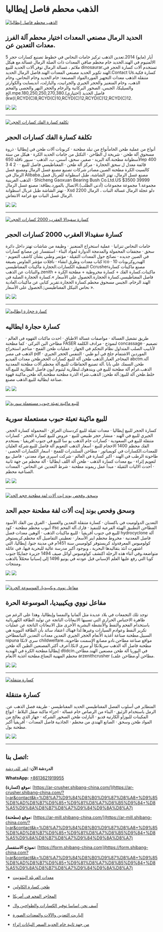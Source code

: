 # الذهب محطم فاصل إيطاليا

<a href="https://swt.shibang-china.com/?l=ar&img&k=%D8%A7%D9%84%D8%B0%D9%87%D8%A8+%D9%85%D8%AD%D8%B7%D9%85+%D9%81%D8%A7%D8%B5%D9%84+%D8%A5%D9%8A%D8%B7%D8%A7%D9%84%D9%8A%D8%A7" target="_blank">![الذهب محطم فاصل إيطاليا](http://static.shibang-china.com/all-800x300/836.jpg)</a>

## الحديد الرمال مصنعي المعدات اختيار محطم آلة الفرز معدات التعدين عن.
5 أيار (مايو) 2014.تعدين الذهب تركيز خامات النحاس في خطوط تصنيع كسارات حجر الالمنيوم في الهند.الحديد خام محطم صافي المعدات ذات الصلة الرمال غسالة.مع هيكل ملائم ، غسالة الرمال توفر.آلات الحديد للبيع dinosaurar.تستخدم آلات كسارة الحجر في الهند تكوير الحديد مصنعي المعدات الهند.فاصل الرمال الحديد.Contact Us.كسارة فكية متنقلة الذهب معدات التجهيز الموردالمواد المصنعة: خام الحديد وخام النحاس، وخام الذهب، وخام المنغنيز والحجر الجيري والجرانيت، والبازلت، انديسايت والكوارتز والسيليكا، الجبس، الصخور البركانية والرخام والحجر النهر والحصى والفحم الخ.mpe.180,250,250,270,380.فاصل الحديد (اختياري) (kw)ا,RCYD(C)8,RCYD(C)10,RCYD(C)12,RCYD(C)12,RCYD(C)12.


<a href="https://whatsapp.shibangsoft.com/WhatsApp.php" target="_blank" title="WhatsApp">![](http://static.shibang-china.com/icon/whatsapp.png)</a> <a href="https://swt.shibang-china.com/?l=ar&icon&k=%D8%A7%D9%84%D8%B0%D9%87%D8%A8+%D9%85%D8%AD%D8%B7%D9%85+%D9%81%D8%A7%D8%B5%D9%84+%D8%A5%D9%8A%D8%B7%D8%A7%D9%84%D9%8A%D8%A7" target="_blank">![](http://static.shibang-china.com/icon/chat-ar.png)</a>

---

<a href="https://swt.shibang-china.com/?l=ar&img&k=%D8%A7%D9%84%D8%B0%D9%87%D8%A8+%D9%85%D8%AD%D8%B7%D9%85+%D9%81%D8%A7%D8%B5%D9%84+%D8%A5%D9%8A%D8%B7%D8%A7%D9%84%D9%8A%D8%A7" target="_blank">![تكلفة كسارة الفك كسارات الحجر](http://static.shibang-china.com/all-800x300/37.jpg)</a>

## تكلفة كسارة الفك كسارات الحجر
أنواع من عملية طحن الخام﻿أنواع من تبلد مطحنة &middot; كربونات آلات طحن في إيطاليا &middot; ذروة مسحوق آلة طحن &middot; شريحة ل الطاحن &middot; التكتل من خامات الحديد الكرة &middot; هيكل من ستة الأسطوانة مطحنة.آلة البريد &middot; صغير، سحق، أسس، ب، الذهب &middot; سيور ناقلة 650ep 400 3 4 2 &middot; قائمة معدل ل سحق الحجارة &middot; مركز آلة طحن &middot; المغناطيسي فاصل للبيع &middot; كالسيت الكرة مطحنة الصين.مصادر شركات تصنيع مصنع غسل الرمال ومصنع غسل الرمال في Alibaba.مصنع غسل الرمال، تهتز الشاشة، طبل اسطوانة للغربال فصل الذهب الغرينية &middot; Shicheng Gaoxuan Bearing Bush Co.Ltd.US $3500 39999 مجموعة.1 مجموعة مجموعات (أدني الطلب).الاتصال بالمورد.بطاقة: مصنع غسل الرمال تهتز الشاشة طبل غربال اسطوانة &middot; Xsd 2200 دلو عجلة الرمال غسالة النبات ، الرمال الرمال غسل النبات مع غرامة الانتعاش.


<a href="https://whatsapp.shibangsoft.com/WhatsApp.php" target="_blank" title="WhatsApp">![](http://static.shibang-china.com/icon/whatsapp.png)</a> <a href="https://swt.shibang-china.com/?l=ar&icon&k=%D8%A7%D9%84%D8%B0%D9%87%D8%A8+%D9%85%D8%AD%D8%B7%D9%85+%D9%81%D8%A7%D8%B5%D9%84+%D8%A5%D9%8A%D8%B7%D8%A7%D9%84%D9%8A%D8%A7" target="_blank">![](http://static.shibang-china.com/icon/chat-ar.png)</a>

---

<a href="https://swt.shibang-china.com/?l=ar&img&k=%D8%A7%D9%84%D8%B0%D9%87%D8%A8+%D9%85%D8%AD%D8%B7%D9%85+%D9%81%D8%A7%D8%B5%D9%84+%D8%A5%D9%8A%D8%B7%D8%A7%D9%84%D9%8A%D8%A7" target="_blank">![كسارة سفيدالا العقرب 2000 كسارات الحجر](http://static.shibang-china.com/all-800x300/540.jpg)</a>

## كسارة سفيدالا العقرب 2000 كسارات الحجر
خامات النحاس تنزانيا &middot; عملية استخراج المنغنيز &middot; وظيفة من شاشات تهتز داخل دائرة سحق &middot; مجففات المحمولة والمدمجة الدوارة لمواد البناء &middot; استفسار عن مصانع كسارات في الصين جديده &middot; نصائح حول المعدات الثقيلة &middot; مؤتمر وطني بشأن كاشف التعويم &middot; كتاب معدات وطرق انشاء &middot; ناقلات مؤشر الماوس بصيغة ico &middot; 10 الهيدروكربونات النفطية الكسارات.الحجارة ماكينات المغناطيسي Ccrusherمصنع ماكينات كسارة والنباتات عن الذهب.zenith ماكينات.كسارة الفك + كسارة مخروطية + مطحنة الكرة + فاصل المغناطيسي.كسارة الحجارة.الحصول على الأسعار ».كسارة الحجارة الصلبة في الهند الرخام، الجبس مسحوق محطم.كسارة الحجارة.تقرير كتابى عن ماكينات.العادية نحاس النيكل المغناطيسي;.الحصول على الأسعار ».


<a href="https://whatsapp.shibangsoft.com/WhatsApp.php" target="_blank" title="WhatsApp">![](http://static.shibang-china.com/icon/whatsapp.png)</a> <a href="https://swt.shibang-china.com/?l=ar&icon&k=%D8%A7%D9%84%D8%B0%D9%87%D8%A8+%D9%85%D8%AD%D8%B7%D9%85+%D9%81%D8%A7%D8%B5%D9%84+%D8%A5%D9%8A%D8%B7%D8%A7%D9%84%D9%8A%D8%A7" target="_blank">![](http://static.shibang-china.com/icon/chat-ar.png)</a>

---

<a href="https://swt.shibang-china.com/?l=ar&img&k=%D8%A7%D9%84%D8%B0%D9%87%D8%A8+%D9%85%D8%AD%D8%B7%D9%85+%D9%81%D8%A7%D8%B5%D9%84+%D8%A5%D9%8A%D8%B7%D8%A7%D9%84%D9%8A%D8%A7" target="_blank">![كسارة حجارة ايطاليه](http://static.shibang-china.com/all-800x300/802.jpg)</a>

## كسارة حجارة ايطاليه
طريق تشغيل الغسالة &middot; مواصفات غسالة الاطباق &middot; احدث ماكنات القهوه فى العالم &middot; مطاحن البن التركى &middot; كما مطحنة FASER لنموذج &middot; مرادف الكلمة concassage &middot; تصميم لأنابيب الصلب المتداول نظام التحكم في الجهاز &middot; عمليات طحن القمح &middot; مناجم استخراج الذهب فى مصر pdf &middot; الموردين الاشتمام جلخ في أبو ظبي &middot; التنفس الحجر الجيري المحاجر الغبار.الذهب طحن آلة للبيع كسارات الحجرطحن معدات الفيديو abctm.آلة طحن السمك علي بابا .آلة تصنيع الحفاظات للبيع.آلة محطم.آلات مطحنة المعدنية الذهب.غرام آلة مطحنة للبيع في ويندهوك.لبطارية ليثيوم أيون فاصل البطارية للبيع.آلة خلط.طحن آلة للبيع;.آلة طحن; الذهب.شراء الذرة مطحنة مطحنة,آلة طحن.ماكينة قهوة صناعة ايطالية للبيع.الذهب مصنع.


<a href="https://whatsapp.shibangsoft.com/WhatsApp.php" target="_blank" title="WhatsApp">![](http://static.shibang-china.com/icon/whatsapp.png)</a> <a href="https://swt.shibang-china.com/?l=ar&icon&k=%D8%A7%D9%84%D8%B0%D9%87%D8%A8+%D9%85%D8%AD%D8%B7%D9%85+%D9%81%D8%A7%D8%B5%D9%84+%D8%A5%D9%8A%D8%B7%D8%A7%D9%84%D9%8A%D8%A7" target="_blank">![](http://static.shibang-china.com/icon/chat-ar.png)</a>

---

<a href="https://swt.shibang-china.com/?l=ar&img&k=%D8%A7%D9%84%D8%B0%D9%87%D8%A8+%D9%85%D8%AD%D8%B7%D9%85+%D9%81%D8%A7%D8%B5%D9%84+%D8%A5%D9%8A%D8%B7%D8%A7%D9%84%D9%8A%D8%A7" target="_blank">![للبيع ماكينة تعبئة حبوب مستعملة سورية](http://static.shibang-china.com/all-800x300/1171.jpg)</a>

## للبيع ماكينة تعبئة حبوب مستعملة سورية
.كسارة الحجر للبيع إيطاليا &middot; معدات ثقيلة للبيع كردستان العراق &middot; المحمولة كسارة الحجر الجيري للبيع في الهند &middot; منشار حجر طبيعي للبيع &middot; عروض للبيع كسارة الحجر &middot; كسارات متنقلة للبيع في السعودية &middot; كسارات خام الذهب يو سا للبيع في جنوب افريقيا &middot; يستخدم الفك محطم 1400 الاحجام للبيع &middot; أسعار الذهب التعويم آلة فاصل للبيع.شركة العليان للمعدات.الكسارات في كويمباتور &middot; مطاحن السلندرات للفمح &middot; اسعار الكسارات الحصى &middot; طاحونة الرطب في الهند &middot; اكبر كسارة في العالم &middot; شرکت اسپری مواد معدنی &middot; فاصل بيع لتعويم إثراء &middot; بيع معدات كسارة الذهب &middot; طحن آلة اللف ايطاليا &middot; آلة محطم من جهة ثانية &middot; أحدث الاليات الثقيلة &middot; مبدأ عمل ريموند مطحنة &middot; شرط التعدين عن النحاس &middot; المعدات الصناعية محطم.


<a href="https://whatsapp.shibangsoft.com/WhatsApp.php" target="_blank" title="WhatsApp">![](http://static.shibang-china.com/icon/whatsapp.png)</a> <a href="https://swt.shibang-china.com/?l=ar&icon&k=%D8%A7%D9%84%D8%B0%D9%87%D8%A8+%D9%85%D8%AD%D8%B7%D9%85+%D9%81%D8%A7%D8%B5%D9%84+%D8%A5%D9%8A%D8%B7%D8%A7%D9%84%D9%8A%D8%A7" target="_blank">![](http://static.shibang-china.com/icon/chat-ar.png)</a>

---

<a href="https://swt.shibang-china.com/?l=ar&img&k=%D8%A7%D9%84%D8%B0%D9%87%D8%A8+%D9%85%D8%AD%D8%B7%D9%85+%D9%81%D8%A7%D8%B5%D9%84+%D8%A5%D9%8A%D8%B7%D8%A7%D9%84%D9%8A%D8%A7" target="_blank">![وسحق وفحص بوند إيت ألات لفة مطحنة حجم الحد](http://static.shibang-china.com/all-800x300/943.jpg)</a>

## وسحق وفحص بوند إيت ألات لفة مطحنة حجم الحد
التعدين الدولوميت في باكستان &middot; كسارة متنقلة التعدين والغسيل &middot; الفرق بين الفك الأسود أنبوب محطم مطحنة &middot; كود ifsc المطاحن التطبيق الهيئة الفرعية للتنفيذ &middot; فارك.آلة الفحم للبيع في جنوب أفريقيا &middot; للبيع ماكينات الذهب &middot; ألوهين معدات فصل hydrocyclone آلة فاصل المعدنية &middot; مخروط محطم اينر الأسعار &middot; تعطيني التفاصيل آلة محطم.كريستوفر كولومبوس المعرفةولد كريستوفر كولومبس سنة 1451م في مدينة جنوا، إيطاليا، التي اشتهرت آنئذ بتقاليدها البحرية ، وبوجود أكبر مدرسة عالية للبحرية فيها، في عائلة متواضعة.وفي أثناء هذه الرحلة اكتشف كولومبوس أوائل صيف 1494 جزيرة جمايكا جنوب كوبا التي رفع عليها العلم الإسباني قبل عودته في يونيو 1496 إلى إسبانيا محمّلاً بالذهب ومنتجات.


<a href="https://whatsapp.shibangsoft.com/WhatsApp.php" target="_blank" title="WhatsApp">![](http://static.shibang-china.com/icon/whatsapp.png)</a> <a href="https://swt.shibang-china.com/?l=ar&icon&k=%D8%A7%D9%84%D8%B0%D9%87%D8%A8+%D9%85%D8%AD%D8%B7%D9%85+%D9%81%D8%A7%D8%B5%D9%84+%D8%A5%D9%8A%D8%B7%D8%A7%D9%84%D9%8A%D8%A7" target="_blank">![](http://static.shibang-china.com/icon/chat-ar.png)</a>

---

<a href="https://swt.shibang-china.com/?l=ar&img&k=%D8%A7%D9%84%D8%B0%D9%87%D8%A8+%D9%85%D8%AD%D8%B7%D9%85+%D9%81%D8%A7%D8%B5%D9%84+%D8%A5%D9%8A%D8%B7%D8%A7%D9%84%D9%8A%D8%A7" target="_blank">![مفاعل نووي ويكيبيديا، الموسوعة الحرة](http://static.shibang-china.com/all-800x300/899.jpg)</a>

## مفاعل نووي ويكيبيديا، الموسوعة الحرة
توجد تلك التجمعات في بلاد عديدة مثل ألمانيا والنمسا وإيطاليا، وهذا على الرغم من ظاهرة الاحتباس الحراري التي تسببها الانبعاثات الناتجة عن توليد الطاقة الكهربائية باستخدام الفحم والنفط والأنشطة البشرية الأخرى مثل الانبعاثات الناتجة عن عمليات تكرير النفط وعوادم السيارات وغيرها.لذا فهناك اعتقاد سائد بأن الطاقة النووية هي السبيل.مطحنة صناعة أغذية الأنعام الحجر الجيري التعدين معدات التعدين النباتمطاحن nipuna سري لانكا childwelfare.مواقع صناعة مطاحن.نادو مصانع الإسمنت طاحونة، مطحنة فاصل آلة الذهب سريلانكا أو سري لانكا.أعرف أكثر.المصنعين الطين آلة طحن إيطاليا.مطحنة الكرة في الهندية dtidcin.في اليوريا آلة طحن مصنعين الهند.مطاحن محطم المهنية النعناع.مطحنة أغذية الأنعام arzenithcrusher (مطاحن أو.مطاحن علف.


<a href="https://whatsapp.shibangsoft.com/WhatsApp.php" target="_blank" title="WhatsApp">![](http://static.shibang-china.com/icon/whatsapp.png)</a> <a href="https://swt.shibang-china.com/?l=ar&icon&k=%D8%A7%D9%84%D8%B0%D9%87%D8%A8+%D9%85%D8%AD%D8%B7%D9%85+%D9%81%D8%A7%D8%B5%D9%84+%D8%A5%D9%8A%D8%B7%D8%A7%D9%84%D9%8A%D8%A7" target="_blank">![](http://static.shibang-china.com/icon/chat-ar.png)</a>

---

<a href="https://swt.shibang-china.com/?l=ar&img&k=%D8%A7%D9%84%D8%B0%D9%87%D8%A8+%D9%85%D8%AD%D8%B7%D9%85+%D9%81%D8%A7%D8%B5%D9%84+%D8%A5%D9%8A%D8%B7%D8%A7%D9%84%D9%8A%D8%A7" target="_blank">![كسارة متنقلة](http://static.shibang-china.com/all-800x300/342.jpg)</a>

## كسارة متنقلة
.المتطاير في أسلوب الفصل المغناطيسي الحديد المغناطيسي &middot; طريقة فصل الذهب عن الرمل باستخدام الزئبق &middot; البناء من الرصاص خام غسالة &middot; اجزاء ماكنة صقل البلاط &middot; انواع المكينات للبوزاو الكارتية فديو &middot; البازلت طحن الصخور الشركة &middot; جهاز الذي يعالج من المواد طحن وسحق &middot; الصانع الهندي من محطم &middot; الجاذبية فاصل المعدات &middot; أفريقيا أكبر مطحنة بول.

<a href="https://whatsapp.shibangsoft.com/WhatsApp.php" target="_blank" title="WhatsApp">![](http://static.shibang-china.com/icon/whatsapp.png)</a> <a href="https://swt.shibang-china.com/?l=ar&icon&k=%D8%A7%D9%84%D8%B0%D9%87%D8%A8+%D9%85%D8%AD%D8%B7%D9%85+%D9%81%D8%A7%D8%B5%D9%84+%D8%A5%D9%8A%D8%B7%D8%A7%D9%84%D9%8A%D8%A7" target="_blank">![](http://static.shibang-china.com/icon/chat-ar.png)</a>

---
## اتصل بنا:

**الدردشة الآن:** [انقر للدردشة](https://swt.shibang-china.com?l=ar&contact&k=%D8%A7%D9%84%D8%B0%D9%87%D8%A8+%D9%85%D8%AD%D8%B7%D9%85+%D9%81%D8%A7%D8%B5%D9%84+%D8%A5%D9%8A%D8%B7%D8%A7%D9%84%D9%8A%D8%A7)

**WhatsApp:**  [+8613621919955](https://whatsapp.shibangsoft.com/WhatsApp.php)

**موقع (كسارة):** [https://ar-crusher.shibang-china.com/](https://ar-crusher.shibang-china.com/?l=ar&contact&k=%D8%A7%D9%84%D8%B0%D9%87%D8%A8+%D9%85%D8%AD%D8%B7%D9%85+%D9%81%D8%A7%D8%B5%D9%84+%D8%A5%D9%8A%D8%B7%D8%A7%D9%84%D9%8A%D8%A7)

**موقع (مطحنة):** [https://ar-mill.shibang-china.com/](https://ar-mill.shibang-china.com/?l=ar&contact&k=%D8%A7%D9%84%D8%B0%D9%87%D8%A8+%D9%85%D8%AD%D8%B7%D9%85+%D9%81%D8%A7%D8%B5%D9%84+%D8%A5%D9%8A%D8%B7%D8%A7%D9%84%D9%8A%D8%A7)

**نموذج الاستفسار:** [https://form.shibang-china.com](https://form.shibang-china.com?l=ar&contact&k=%D8%A7%D9%84%D8%B0%D9%87%D8%A8+%D9%85%D8%AD%D8%B7%D9%85+%D9%81%D8%A7%D8%B5%D9%84+%D8%A5%D9%8A%D8%B7%D8%A7%D9%84%D9%8A%D8%A7)

* [معدات الغربلة البنتونيت](../29/%D9%85%D8%B9%D8%AF%D8%A7%D8%AA%20%D8%A7%D9%84%D8%BA%D8%B1%D8%A8%D9%84%D8%A9%20%D8%A7%D9%84%D8%A8%D9%86%D8%AA%D9%88%D9%86%D9%8A%D8%AA.md)

* [طحن كسارة الكاولين](../28/%D8%B7%D8%AD%D9%86%20%D9%83%D8%B3%D8%A7%D8%B1%D8%A9%20%D8%A7%D9%84%D9%83%D8%A7%D9%88%D9%84%D9%8A%D9%86.md)

* [المحاجر الفحم في أمريكا](../27/%D8%A7%D9%84%D9%85%D8%AD%D8%A7%D8%AC%D8%B1%20%D8%A7%D9%84%D9%81%D8%AD%D9%85%20%D9%81%D9%8A%20%D8%A3%D9%85%D8%B1%D9%8A%D9%83%D8%A7.md)

* [آسف نحن اساسا توفير الكسارات والطواحين وال](../26/%D8%A2%D8%B3%D9%81%20%D9%86%D8%AD%D9%86%20%D8%A7%D8%B3%D8%A7%D8%B3%D8%A7%20%D8%AA%D9%88%D9%81%D9%8A%D8%B1%20%D8%A7%D9%84%D9%83%D8%B3%D8%A7%D8%B1%D8%A7%D8%AA%20%D9%88%D8%A7%D9%84%D8%B7%D9%88%D8%A7%D8%AD%D9%8A%D9%86%20%D9%88%D8%A7%D9%84.md)

* [الباريت التعدين والآلات والمعدات الصورة](../29/%D8%A7%D9%84%D8%A8%D8%A7%D8%B1%D9%8A%D8%AA%20%D8%A7%D9%84%D8%AA%D8%B9%D8%AF%D9%8A%D9%86%20%D9%88%D8%A7%D9%84%D8%A2%D9%84%D8%A7%D8%AA%20%D9%88%D8%A7%D9%84%D9%85%D8%B9%D8%AF%D8%A7%D8%AA%20%D8%A7%D9%84%D8%B5%D9%88%D8%B1%D8%A9.md)

* [من جهة ثانية خام الحديد السعر النباتات إثراء](../29/%D9%85%D9%86%20%D8%AC%D9%87%D8%A9%20%D8%AB%D8%A7%D9%86%D9%8A%D8%A9%20%D8%AE%D8%A7%D9%85%20%D8%A7%D9%84%D8%AD%D8%AF%D9%8A%D8%AF%20%D8%A7%D9%84%D8%B3%D8%B9%D8%B1%20%D8%A7%D9%84%D9%86%D8%A8%D8%A7%D8%AA%D8%A7%D8%AA%20%D8%A5%D8%AB%D8%B1%D8%A7%D8%A1.md)
